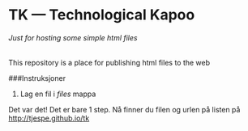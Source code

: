 # TK — Technological Kapoo
###### Just for hosting some simple html files
This repository is a place for publishing html files to the web

###Instruksjoner
1. Lag en fil i *files* mappa

Det var det! Det er bare 1 step. Nå finner du filen og urlen på listen på http://tjespe.github.io/tk
